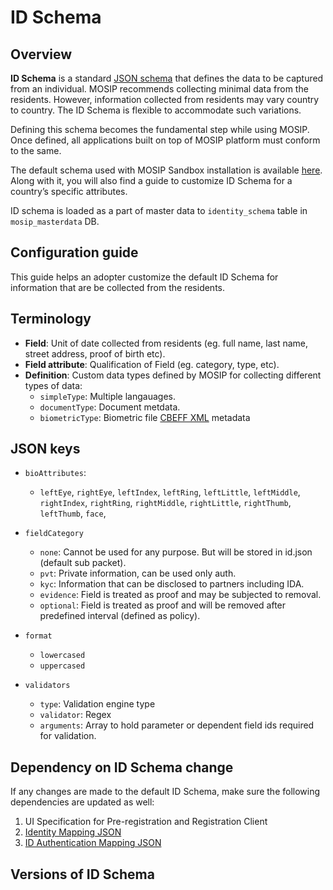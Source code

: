 # ID Schema 

## Overview
**ID Schema** is a standard [JSON schema](https://json-schema.org/understanding-json-schema/) that defines the data to be captured from an individual. MOSIP recommends collecting minimal data from the residents. However, information collected from residents may vary country to country. The ID Schema is flexible to accommodate such variations. 

Defining this schema becomes the fundamental step while using MOSIP. Once defined, all applications built on top of MOSIP platform must conform to the same.

The default schema used with MOSIP Sandbox installation is available [here](https://github.com/mosip/mosip-infra/blob/1.2.0-rc2/deployment/v3/mosip/kernel/masterdata/samples/idschema.json).
Along with it, you will also find a guide to customize ID Schema for a country’s specific attributes.

ID schema is loaded as a part of master data to `identity_schema` table in `mosip_masterdata` DB.

## Configuration guide
This guide helps an adopter customize the default ID Schema for information that are be collected from the residents.  

## Terminology
* **Field**: Unit of date collected from residents (eg. full name, last name, street address, proof of birth etc).   
* **Field attribute**:  Qualification of Field (eg. category, type, etc). 
* **Definition**: Custom data types defined by MOSIP for collecting different types of data:
    * `simpleType`: Multiple langauages.
    * `documentType`: Document metdata.
    * `biometricType`: Biometric file [CBEFF XML]() metadata  

## JSON keys
* `bioAttributes`:

    * `leftEye`, `rightEye`, `leftIndex`, `leftRing`, `leftLittle`, `leftMiddle`, `rightIndex`, `rightRing`, `rightMiddle`, `rightLittle`, `rightThumb`, `leftThumb`, `face`,

* `fieldCategory`
    * `none`: Cannot be used for any purpose. But will be stored in id.json (default sub packet).
    * `pvt`: Private information, can be used only auth.
    * `kyc`: Information that can be disclosed to partners including IDA.
    * `evidence`: Field is treated as proof and may be subjected to removal.
    * `optional`: Field is treated as proof and will be removed after predefined interval (defined as policy).

* `format`
   * `lowercased` 
   * `uppercased`

* `validators`
    * `type`: Validation engine type
    * `validator`: Regex
    * `arguments`: Array to hold parameter or dependent field ids required for validation.

## Dependency on ID Schema change
If any changes are made to the default ID Schema, make sure the following dependencies are updated as well:
1. UI Specification for Pre-registration and Registration Client
1. [Identity Mapping JSON](https://github.com/mosip/mosip-config/blob/develop3-v3/identity-mapping.json)
1. [ID Authentication Mapping JSON](https://github.com/mosip/mosip-config/blob/develop3-v3/id-authentication-mapping.json)

## Versions of ID Schema
